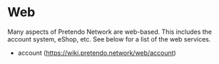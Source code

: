<!-- TITLE: Web -->
<!-- SUBTITLE: Information on Pretendo Network's Web-Based Systems -->

# Web
Many aspects of Pretendo Network are web-based. This includes the account system, eShop, etc. See below for a list of the web services.
* account (https://wiki.pretendo.network/web/account)